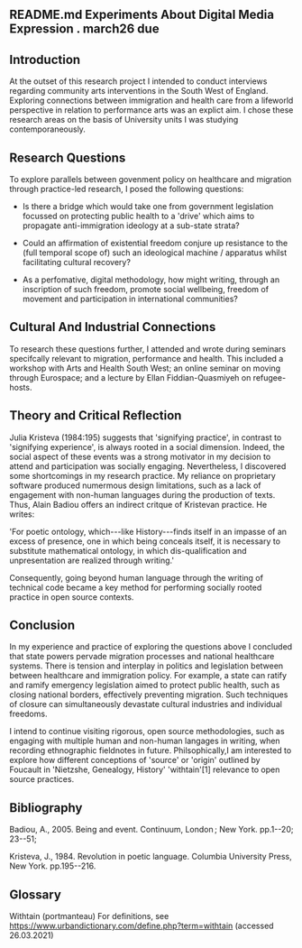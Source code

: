 
README.md Experiments About Digital Media Expression . march26 due 
------------------------------------------------------------------



Introduction
------------

At the outset of this research project I intended to conduct interviews regarding community arts interventions in the South West of England. Exploring connections between immigration and health care from a lifeworld perspective in relation to performance arts was an explict aim. I chose these research areas on the basis of University units I was studying contemporaneously.



Research Questions
------------------

To explore parallels between govenment policy on healthcare and migration through practice-led research, I posed the following questions:

- Is there a bridge which would take one from government legislation focussed on protecting public health to a 'drive' which aims to propagate anti-immigration ideology at a sub-state strata?

- Could an affirmation of existential freedom conjure up resistance to the (full temporal scope of) such an ideological machine / apparatus whilst facilitating cultural recovery?

-  As a perfomative, digital methodology, how might writing, through an inscription of such freedom, promote social wellbeing, freedom of movement and participation in international communities? 



Cultural And Industrial Connections
-----------------------------------

To research these questions further, I attended and wrote during seminars specifcally relevant to migration, performance and health. This included a workshop with Arts and Health South West; an online seminar on moving through Eurospace; and a lecture by Ellan Fiddian-Quasmiyeh on refugee-hosts.



Theory and Critical Reflection
------------------------------

Julia Kristeva (1984:195) suggests that 'signifying practice', in contrast to 'signifying experience', is always rooted in a social dimension. Indeed, the social aspect of these events was a strong motivator in my decision to attend and participation was socially engaging. Nevertheless, I discovered some shortcomings in my research practice. My reliance on proprietary software produced numermous design limitations, such as a lack of engagement with non-human languages during the production of texts. Thus, Alain Badiou offers an indirect critque of Kristevan practice. He writes:

'For poetic ontology, which---like History---finds itself in an impasse of an excess of presence, one in which being conceals itself, it is necessary to substitute mathematical ontology, in which dis-qualification and unpresentation are realized through writing.'


Consequently, going beyond human language through the writing of technical code became a key method for performing socially rooted practice in open source contexts.



Conclusion
----------

In my experience and practice of exploring the questions above I concluded that state powers pervade migration processes and national healthcare systems. There is tension and interplay in politics and legislation between between healthcare and immigration policy. For example, a state can ratify and ramify emergency legislation aimed to protect public health, such as closing national borders, effectively preventing migration. Such techniques of closure can simultaneously devastate cultural industries and individual freedoms.

I intend to continue visiting rigorous, open source methodologies, such as engaging with multiple human and non-human langages in writing, when recording ethnographic fieldnotes in future. Philsophically,I am interested to explore how different conceptions of 'source' or 'origin' outlined by Foucault in 'Nietzshe, Genealogy, History' 'withtain'[1] relevance to open source practices.



Bibliography
------------

Badiou, A., 2005. Being and event. Continuum, London ; New York. pp.1--20; 23--51;

Kristeva, J., 1984. Revolution in poetic language. Columbia University Press, New York. pp.195--216.



Glossary
--------

Withtain (portmanteau)
	 For definitions, see https://www.urbandictionary.com/define.php?term=withtain (accessed 26.03.2021)
